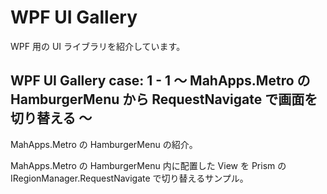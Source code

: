 # WPF UI Gallery

WPF 用の UI ライブラリを紹介しています。

## WPF UI Gallery case: 1 - 1 ～ MahApps.Metro の HamburgerMenu から RequestNavigate で画面を切り替える ～
MahApps.Metro の HamburgerMenu の紹介。

MahApps.Metro の HamburgerMenu 内に配置した View を Prism の IRegionManager.RequestNavigate で切り替えるサンプル。
